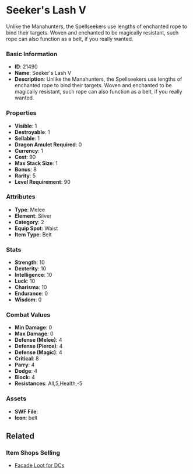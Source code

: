 # Seeker's Lash V

Unlike the Manahunters, the Spellseekers use lengths of enchanted rope to bind their targets. Woven and enchanted to be magically resistant, such rope can also function as a belt, if you really wanted.

### Basic Information

- **ID**: 21490
- **Name**: Seeker&#039;s Lash V
- **Description**: Unlike the Manahunters, the Spellseekers use lengths of enchanted rope to bind their targets. Woven and enchanted to be magically resistant, such rope can also function as a belt, if you really wanted.

### Properties

- **Visible**: 1
- **Destroyable**: 1
- **Sellable**: 1
- **Dragon Amulet Required**: 0
- **Currency**: 1
- **Cost**: 90
- **Max Stack Size**: 1
- **Bonus**: 8
- **Rarity**: 5
- **Level Requirement**: 90

### Attributes

- **Type**: Melee
- **Element**: Silver
- **Category**: 2
- **Equip Spot**: Waist
- **Item Type**: Belt

### Stats

- **Strength**: 10
- **Dexterity**: 10
- **Intelligence**: 10
- **Luck**: 10
- **Charisma**: 10
- **Endurance**: 0
- **Wisdom**: 0

### Combat Values

- **Min Damage**: 0
- **Max Damage**: 0
- **Defense (Melee)**: 4
- **Defense (Pierce)**: 4
- **Defense (Magic)**: 4
- **Critical**: 8
- **Parry**: 4
- **Dodge**: 4
- **Block**: 4
- **Resistances**: All,5,Health,-5

### Assets

- **SWF File**: 
- **Icon**: belt

## Related

### Item Shops Selling

- [Facade Loot for DCs](../item-shops/772-facade-loot-for-dcs.md)

